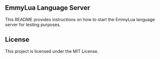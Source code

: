 ## EmmyLua Language Server

This README provides instructions on how to start the EmmyLua language server for testing purposes.

## License

This project is licensed under the MIT License.